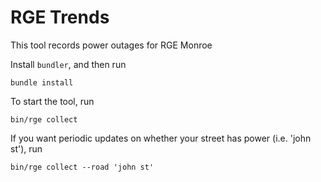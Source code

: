 RGE Trends
==============================

This tool records power outages for RGE Monroe

Install `bundler`, and then run 

    bundle install

To start the tool, run

    bin/rge collect

If you want periodic updates on whether your street has power (i.e. 'john st'), run

    bin/rge collect --road 'john st'